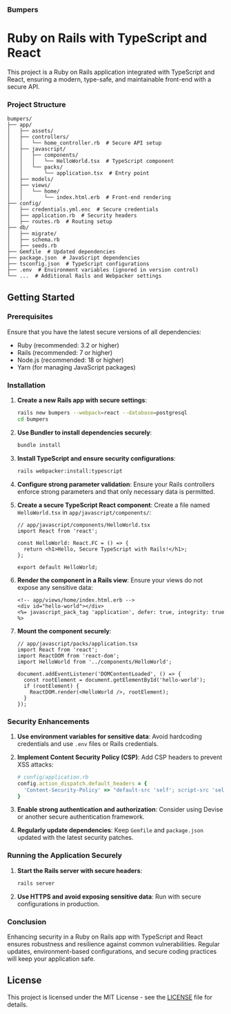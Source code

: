 ### Bumpers

# Ruby on Rails with TypeScript and React

This project is a Ruby on Rails application integrated with TypeScript and React, ensuring a modern, type-safe, and maintainable front-end with a secure API.

### Project Structure
```
bumpers/
├── app/
│   ├── assets/
│   ├── controllers/
│   │   └── home_controller.rb  # Secure API setup
│   ├── javascript/
│   │   ├── components/
│   │   │   └── HelloWorld.tsx  # TypeScript component
│   │   └── packs/
│   │       └── application.tsx  # Entry point
│   ├── models/
│   ├── views/
│   │   └── home/
│   │       └── index.html.erb  # Front-end rendering
├── config/
│   ├── credentials.yml.enc  # Secure credentials
│   ├── application.rb  # Security headers
│   ├── routes.rb  # Routing setup
├── db/
│   ├── migrate/
│   ├── schema.rb
│   ├── seeds.rb
├── Gemfile  # Updated dependencies
├── package.json  # JavaScript dependencies
├── tsconfig.json  # TypeScript configurations
├── .env  # Environment variables (ignored in version control)
└── ...  # Additional Rails and Webpacker settings
```

## Getting Started

### Prerequisites

Ensure that you have the latest secure versions of all dependencies:

- Ruby (recommended: 3.2 or higher)
- Rails (recommended: 7 or higher)
- Node.js (recommended: 18 or higher)
- Yarn (for managing JavaScript packages)

### Installation

1. **Create a new Rails app with secure settings**:
   ```bash
   rails new bumpers --webpack=react --database=postgresql
   cd bumpers
   ```

2. **Use Bundler to install dependencies securely**:
   ```bash
   bundle install
   ```

3. **Install TypeScript and ensure security configurations**:
   ```bash
   rails webpacker:install:typescript
   ```

4. **Configure strong parameter validation**:
   Ensure your Rails controllers enforce strong parameters and that only necessary data is permitted.

5. **Create a secure TypeScript React component**:
   Create a file named `HelloWorld.tsx` in `app/javascript/components/`:
   ```tsx
   // app/javascript/components/HelloWorld.tsx
   import React from 'react';

   const HelloWorld: React.FC = () => {
     return <h1>Hello, Secure TypeScript with Rails!</h1>;
   };

   export default HelloWorld;
   ```

6. **Render the component in a Rails view**:
   Ensure your views do not expose any sensitive data:
   ```erb
   <!-- app/views/home/index.html.erb -->
   <div id="hello-world"></div>
   <%= javascript_pack_tag 'application', defer: true, integrity: true %>
   ```

7. **Mount the component securely**:
   ```tsx
   // app/javascript/packs/application.tsx
   import React from 'react';
   import ReactDOM from 'react-dom';
   import HelloWorld from '../components/HelloWorld';

   document.addEventListener('DOMContentLoaded', () => {
     const rootElement = document.getElementById('hello-world');
     if (rootElement) {
       ReactDOM.render(<HelloWorld />, rootElement);
     }
   });
   ```

### Security Enhancements

1. **Use environment variables for sensitive data**:
   Avoid hardcoding credentials and use `.env` files or Rails credentials.

2. **Implement Content Security Policy (CSP)**:
   Add CSP headers to prevent XSS attacks:
   ```ruby
   # config/application.rb
   config.action_dispatch.default_headers = {
     'Content-Security-Policy' => "default-src 'self'; script-src 'self'; style-src 'self'"
   }
   ```

3. **Enable strong authentication and authorization**:
   Consider using Devise or another secure authentication framework.

4. **Regularly update dependencies**:
   Keep `Gemfile` and `package.json` updated with the latest security patches.

### Running the Application Securely

1. **Start the Rails server with secure headers**:
   ```bash
   rails server
   ```

2. **Use HTTPS and avoid exposing sensitive data**:
   Run with secure configurations in production.

### Conclusion

Enhancing security in a Ruby on Rails app with TypeScript and React ensures robustness and resilience against common vulnerabilities. Regular updates, environment-based configurations, and secure coding practices will keep your application safe.

## License

This project is licensed under the MIT License - see the [LICENSE](LICENSE) file for details.
